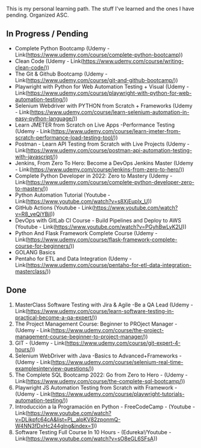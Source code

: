 This is my personal learning path. The stuff I've learned and the ones I have pending. Organized ASC. 

## In Progress / Pending
- Complete Python Bootcamp (Udemy - Link(https://www.udemy.com/course/complete-python-bootcamp))
- Clean Code (Udemy - Link(https://www.udemy.com/course/writing-clean-code/))
- The Git & Github Bootcamp (Udemy - Link(https://www.udemy.com/course/git-and-github-bootcamp/))
- Playwright with Python for Web Automation Testing + Visual (Udemy - Link(https://www.udemy.com/course/playwright-with-python-for-web-automation-testing/))
- Selenium Webdriver with PYTHON from Scratch + Frameworks (Udemy - Link(https://www.udemy.com/course/learn-selenium-automation-in-easy-python-language/))
- Learn JMETER from Scratch on Live Apps -Performance Testing (Udemy - Link(https://www.udemy.com/course/learn-jmeter-from-scratch-performance-load-testing-tool/))
- Postman - Learn API Testing from Scratch with Live Projects (Udemy - Link(https://www.udemy.com/course/postman-api-automation-testing-with-javascript/))
- Jenkins, From Zero To Hero: Become a DevOps Jenkins Master (Udemy - Link(https://www.udemy.com/course/jenkins-from-zero-to-hero/))
- Complete Python Developer in 2022: Zero to Mastery (Udemy - Link(https://www.udemy.com/course/complete-python-developer-zero-to-mastery/))
- Python Automation Tutorial (Youtube - Link(https://www.youtube.com/watch?v=s8XjEuplx_U))
- GitHub Actions (Youtube - Link(https://www.youtube.com/watch?v=R8_veQiYBjI))
- DevOps with GitLab CI Course - Build Pipelines and Deploy to AWS (Youtube - Link(https://www.youtube.com/watch?v=PGyhBwLyK2U))
- Python And Flask Framework Complete Course (Udemy - Link(https://www.udemy.com/course/flask-framework-complete-course-for-beginners/))
- GOLANG Basics
- Pentaho for ETL and Data Integration (Udemy - Link(https://www.udemy.com/course/pentaho-for-etl-data-integration-masterclass/))


## Done

1. MasterClass Software Testing with Jira & Agile -Be a QA Lead (Udemy - Link(https://www.udemy.com/course/learn-software-testing-in-practical-become-a-qa-expert/))
2. The Project Management Course: Beginner to PROject Manager - (Udemy - Link(https://www.udemy.com/course/the-project-management-course-beginner-to-project-manager/))
2. GIT - (Udemy - Link(https://www.udemy.com/course/git-expert-4-hours/))
3. Selenium WebDriver with Java -Basics to Advanced+Frameworks - (Udemy - Link(https://www.udemy.com/course/selenium-real-time-examplesinterview-questions/))
4. The Complete SQL Bootcamp 2022: Go from Zero to Hero - (Udemy - Link(https://www.udemy.com/course/the-complete-sql-bootcamp/))
5. Playwright JS Automation Testing from Scratch with Framework - (Udemy - Link(https://www.udemy.com/course/playwright-tutorials-automation-testing/))
6. Introducción a la Programación en Python - FreeCodeCamp - (Youtube - Link(https://www.youtube.com/watch?v=DLikpfc64cA&list=PL_alpKV82zponmQ-W4NN3fDxHc244glng&index=1))
7. Software Testing Full Course In 10 Hours - (Edureka!/Youtube - Link(https://www.youtube.com/watch?v=sO8eGL6SFsA))


